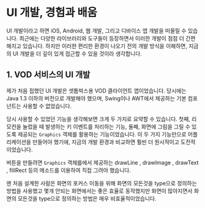 # UI 개발, 경험과 배움

UI 개발이라고 하면 iOS, Android, 웹 개발, 그리고 디바이스 앱 개발을 떠올릴 수 있습니다. 최근에는 다양한 라이브러리와 도구들이 등장하면서 이러한 개발이 점점 더 간편해지고 있습니다. 하지만 이러한 편리한 환경이 나오기 전의 개발 방식을 이해하면, 지금의 UI 개발을 더 깊이 있게 접근할 수 있을 것이라 생각합니다.

## 1. VOD 서비스의 UI 개발

제가 처음 접했던 UI 개발은 셋톱박스용 VOD 클라이언트 앱이었습니다. 당시에는 Java 1.3 이하의 버전으로 개발해야 했으며, Swing이나 AWT에서 제공하는 기본 컴포넌트는 사용할 수 없었습니다.

당시 사용할 수 있었던 기능을 생각해보면 크게 두 가지로 요약할 수 있습니다. 첫째, 리모컨을 눌렀을 때 발생하는 키 이벤트를 처리하는 기능, 둘째, 화면에 그림을 그릴 수 있도록 제공되는 `Graphics` 객체를 활용하는 기능이었습니다. 이 두 가지 기능만으로 어플리케이션을 만들어야 했기에, 지금의 개발 환경과 비교하면 훨씬 더 원시적이고 도전적이었습니다.

버튼을 만들려면 `Graphics` 객체를에서 제공하는 drawLine , drawImage , drawText , fillRect 등의 메소드를 이용하여 직접 그려야 했습니다.

맨 처음 설계한 사람은 화면의 포커스 이동을 위해 화면의 모든것을 type으로 정의하는 방법을 사용했고 몇개 안되는 화면에서는 좋은 효율로 동작했지만 화면이 많아지면서 화면의 모든것을 type으로 정의하는 방법은 매우 비효율적이었습니다.
